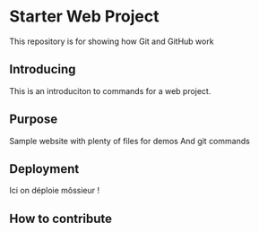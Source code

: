 # Starter Web Project

This repository is for showing how Git and GitHub work

## Introducing
This is an introduciton to commands for a web project.

## Purpose

Sample website with plenty of files for demos
And git commands

## Deployment
Ici on déploie môssieur ! 

## How to contribute